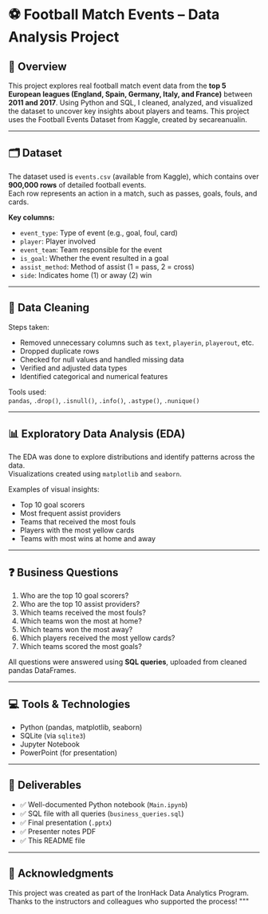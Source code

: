 # ⚽ Football Match Events – Data Analysis Project

## 📌 Overview

This project explores real football match event data from the **top 5 European leagues (England, Spain, Germany, Italy, and France)** between **2011 and 2017**. Using Python and SQL, I cleaned, analyzed, and visualized the dataset to uncover key insights about players and teams. This project uses the Football Events Dataset from Kaggle, created by secareanualin.


---

## 🗂️ Dataset

The dataset used is `events.csv` (available from Kaggle), which contains over **900,000 rows** of detailed football events.  
Each row represents an action in a match, such as passes, goals, fouls, and cards.

**Key columns:**

- `event_type`: Type of event (e.g., goal, foul, card)
- `player`: Player involved
- `event_team`: Team responsible for the event
- `is_goal`: Whether the event resulted in a goal
- `assist_method`: Method of assist (1 = pass, 2 = cross)
- `side`: Indicates home (1) or away (2) win

---

## 🧹 Data Cleaning

Steps taken:

- Removed unnecessary columns such as `text`, `playerin`, `playerout`, etc.
- Dropped duplicate rows
- Checked for null values and handled missing data
- Verified and adjusted data types
- Identified categorical and numerical features

Tools used:  
`pandas`, `.drop()`, `.isnull()`, `.info()`, `.astype()`, `.nunique()`

---

## 📊 Exploratory Data Analysis (EDA)

The EDA was done to explore distributions and identify patterns across the data.  
Visualizations created using `matplotlib` and `seaborn`.

Examples of visual insights:

- Top 10 goal scorers
- Most frequent assist providers
- Teams that received the most fouls
- Players with the most yellow cards
- Teams with most wins at home and away

---

## ❓ Business Questions

1. Who are the top 10 goal scorers?
2. Who are the top 10 assist providers?
3. Which teams received the most fouls?
4. Which teams won the most at home?
5. Which teams won the most away?
6. Which players received the most yellow cards?
7. Which teams scored the most goals?

All questions were answered using **SQL queries**, uploaded from cleaned pandas DataFrames.

---

## 💻 Tools & Technologies

- Python (pandas, matplotlib, seaborn)
- SQLite (via `sqlite3`)
- Jupyter Notebook
- PowerPoint (for presentation)

---

## 📑 Deliverables

- ✅ Well-documented Python notebook (`Main.ipynb`)
- ✅ SQL file with all queries (`business_queries.sql`)
- ✅ Final presentation (`.pptx`)
- ✅ Presenter notes PDF
- ✅ This README file

---

## 🙌 Acknowledgments

This project was created as part of the IronHack Data Analytics Program.  
Thanks to the instructors and colleagues who supported the process!
"""


